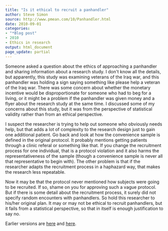 ```yaml
---
title: "Is it ethical to recruit a panhandler"
author: Steve Simon
source: http://www.pmean.com/10/Panhandler.html
date: 2010-09-01
categories:
- "*Blog post"
- 2010
- Ethics in research
output: html_document
page_update: partial
---
```


Someone asked a question about the ethics of approaching a panhandler and sharing information about a research study. I don't know all the details, but apparently, this study was examining veterans of the Iraq war, and this panhandler was holding a sign saying something like please help a veteran of the Iraq war. There was some concern about whether the monetary incentive would be disproportionate for someone who had to beg for a living, or it might be a problem if the panhandler was given money and a flyer about the research study at the same time. I discussed some of my concerns about this study, but it was from the perspective of statistical validity rather than from an ethical perspective.

<!---More--->

I suspect the researcher is trying to help out someone who obviously needs help, but that adds a lot of complexity to the research design just to gain one additional patient. Go back and look at how the convenience sample is defined in the original protocol. It probably mentions getting patients through a clinic referal or something like that. If you change the recruitment process for one individual, that is a protocol violation and it also harms the representativeness of the sample (though a convenience sample is never all that representative to begin with). The other problem is that if the researcher adapts the recruitment process in a haphazard way, that makes the research less repeatable.

Now it may be that the protocol never mentioned how subjects were going to be recruited. If so, shame on you for approving such a vague protocol. But if there is some detail about the recruitment process, it surely did not specify random encounters with panhandlers. So hold this researcher to his/her original plan. It may or may not be ethical to recruit panhandlers, but it fails from a statistical perspective, so that in itself is enough justification to say no.

Earlier versions are [here][sim1] and [here][sim2].

[sim1]: http://www.pmean.com/10/Panhandler.html
[sim2]: http://new.pmean.com/recruit-panhandler/
